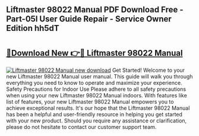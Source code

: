 ## Liftmaster 98022 Manual PDF Download Free - Part-05l User Guide Repair - Service Owner Edition hh5dT

# <h2><a href="http://bc42306.oget.top/?id=Liftmaster+98022+Manual">🔗Download New 👉🔴 Liftmaster 98022 Manual</a></h2>

[![Liftmaster 98022 Manual new download](https://i.imgur.com/5g1atiW.png)](http://bc42306.oget.top/?id=Liftmaster+98022+Manual)
Get Started! Welcome to your new Liftmaster 98022 Manual user manual. This guide will walk you through everything you need to know to operate and maximize your experience. Safety Precautions for Indoor Use Please adhere to all safety precautions when using your new Liftmaster 98022 Manual indoors. With features like list of features, your new Liftmaster 98022 Manual empowers you to achieve exceptional results. It's our hope that the Liftmaster 98022 Manual has been a helpful and user-friendly resource in helping you get started with your new product. Should you require any assistance or clarification, please do not hesitate to contact our customer support team.
